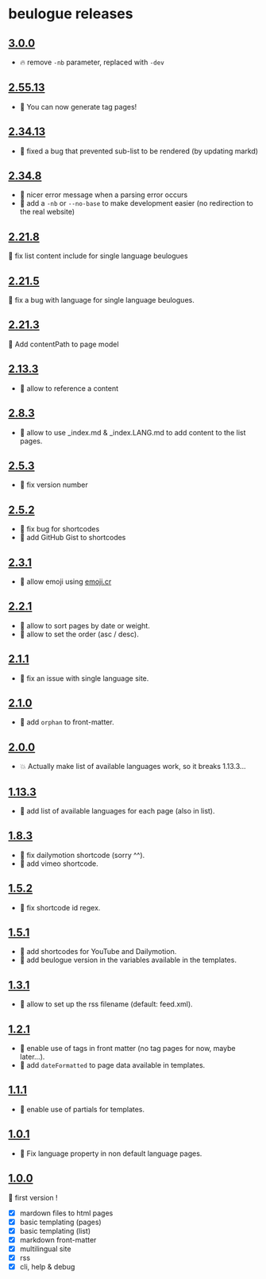 # beulogue releases

## [3.0.0](https://github.com/SiegfriedEhret/beulogue/releases/tag/release-3.0.0)

- :fire: remove `-nb` parameter, replaced with `-dev`

## [2.55.13](https://github.com/SiegfriedEhret/beulogue/releases/tag/release-2.55.13)

- :gift: You can now generate tag pages!

## [2.34.13](https://github.com/SiegfriedEhret/beulogue/releases/tag/release-2.34.13)

- :bug: fixed a bug that prevented sub-list to be rendered (by updating markd)

## [2.34.8](https://github.com/SiegfriedEhret/beulogue/releases/tag/release-2.34.8)

- :gift: nicer error message when a parsing error occurs
- :gift: add a `-nb` or `--no-base` to make development easier (no redirection to the real website)

## [2.21.8](https://github.com/SiegfriedEhret/beulogue/releases/tag/release-2.21.8)

:bug: fix list content include for single language beulogues

## [2.21.5](https://github.com/SiegfriedEhret/beulogue/releases/tag/release-2.21.5)

:bug: fix a bug with language for single language beulogues.

## [2.21.3](https://github.com/SiegfriedEhret/beulogue/releases/tag/release-2.21.3)

:gift: Add contentPath to page model

## [2.13.3](https://github.com/SiegfriedEhret/beulogue/releases/tag/release-2.13.3)

- :gift: allow to reference a content

## [2.8.3](https://github.com/SiegfriedEhret/beulogue/releases/tag/release-2.8.3)

- :gift: allow to use _index.md & _index.LANG.md to add content to the list pages.

## [2.5.3](https://github.com/SiegfriedEhret/beulogue/releases/tag/release-2.5.3)

- :bug: fix version number

## [2.5.2](https://github.com/SiegfriedEhret/beulogue/releases/tag/release-2.5.2)

- :bug: fix bug for shortcodes
- :gift: add GitHub Gist to shortcodes

## [2.3.1](https://github.com/SiegfriedEhret/beulogue/releases/tag/release-2.3.1)

- :gift: allow emoji using [emoji.cr](https://github.com/veelenga/emoji.cr)

## [2.2.1](https://github.com/SiegfriedEhret/beulogue/releases/tag/release-2.2.1)

- :gift: allow to sort pages by date or weight.
- :gift: allow to set the order (asc / desc).

## [2.1.1](https://github.com/SiegfriedEhret/beulogue/releases/tag/release-2.1.1)

- :bug: fix an issue with single language site.

## [2.1.0](https://github.com/SiegfriedEhret/beulogue/releases/tag/release-2.1.0)

- :gift: add `orphan` to front-matter.

## [2.0.0](https://github.com/SiegfriedEhret/beulogue/releases/tag/release-2.0.0)

- :boom: Actually make list of available languages work, so it breaks 1.13.3...

## [1.13.3](https://github.com/SiegfriedEhret/beulogue/releases/tag/release-1.13.3)

- :gift: add list of available languages for each page (also in list).

## [1.8.3](https://github.com/SiegfriedEhret/beulogue/releases/tag/release-1.8.3)

- :bug: fix dailymotion shortcode (sorry ^^).
- :gift: add vimeo shortcode.

## [1.5.2](https://github.com/SiegfriedEhret/beulogue/releases/tag/release-1.5.2)

- :bug: fix shortcode id regex.

## [1.5.1](https://github.com/SiegfriedEhret/beulogue/releases/tag/release-1.5.1)

- :gift: add shortcodes for YouTube and Dailymotion.
- :gift: add beulogue version in the variables available in the templates.

## [1.3.1](https://github.com/SiegfriedEhret/beulogue/releases/tag/release-1.3.1)

- :gift: allow to set up the rss filename (default: feed.xml).

## [1.2.1](https://github.com/SiegfriedEhret/beulogue/releases/tag/release-1.2.1)

- :gift: enable use of tags in front matter (no tag pages for now, maybe later...).
- :gift: add `dateFormatted` to page data available in templates.

## [1.1.1](https://github.com/SiegfriedEhret/beulogue/releases/tag/release-1.1.1)

- :gift: enable use of partials for templates.

## [1.0.1](https://github.com/SiegfriedEhret/beulogue/releases/tag/release-1.0.1)

- :bug: Fix language property in non default language pages.

## [1.0.0](https://github.com/SiegfriedEhret/beulogue/releases/tag/release-1.0.0)

:rocket: first version !

- [x] mardown files to html pages
- [x] basic templating (pages)
- [x] basic templating (list)
- [x] markdown front-matter
- [x] multilingual site
- [x] rss
- [x] cli, help & debug